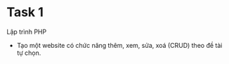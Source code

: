 # Task 1

Lập trình PHP

- Tạo một website có chức năng thêm, xem, sửa, xoá (CRUD) theo đề tài tự chọn.